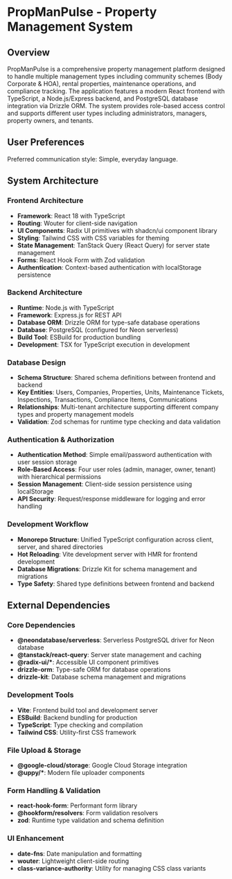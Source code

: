 # PropManPulse - Property Management System

## Overview

PropManPulse is a comprehensive property management platform designed to handle multiple management types including community schemes (Body Corporate & HOA), rental properties, maintenance operations, and compliance tracking. The application features a modern React frontend with TypeScript, a Node.js/Express backend, and PostgreSQL database integration via Drizzle ORM. The system provides role-based access control and supports different user types including administrators, managers, property owners, and tenants.

## User Preferences

Preferred communication style: Simple, everyday language.

## System Architecture

### Frontend Architecture
- **Framework**: React 18 with TypeScript
- **Routing**: Wouter for client-side navigation
- **UI Components**: Radix UI primitives with shadcn/ui component library
- **Styling**: Tailwind CSS with CSS variables for theming
- **State Management**: TanStack Query (React Query) for server state management
- **Forms**: React Hook Form with Zod validation
- **Authentication**: Context-based authentication with localStorage persistence

### Backend Architecture
- **Runtime**: Node.js with TypeScript
- **Framework**: Express.js for REST API
- **Database ORM**: Drizzle ORM for type-safe database operations
- **Database**: PostgreSQL (configured for Neon serverless)
- **Build Tool**: ESBuild for production bundling
- **Development**: TSX for TypeScript execution in development

### Database Design
- **Schema Structure**: Shared schema definitions between frontend and backend
- **Key Entities**: Users, Companies, Properties, Units, Maintenance Tickets, Inspections, Transactions, Compliance Items, Communications
- **Relationships**: Multi-tenant architecture supporting different company types and property management models
- **Validation**: Zod schemas for runtime type checking and data validation

### Authentication & Authorization
- **Authentication Method**: Simple email/password authentication with user session storage
- **Role-Based Access**: Four user roles (admin, manager, owner, tenant) with hierarchical permissions
- **Session Management**: Client-side session persistence using localStorage
- **API Security**: Request/response middleware for logging and error handling

### Development Workflow
- **Monorepo Structure**: Unified TypeScript configuration across client, server, and shared directories
- **Hot Reloading**: Vite development server with HMR for frontend development
- **Database Migrations**: Drizzle Kit for schema management and migrations
- **Type Safety**: Shared type definitions between frontend and backend

## External Dependencies

### Core Dependencies
- **@neondatabase/serverless**: Serverless PostgreSQL driver for Neon database
- **@tanstack/react-query**: Server state management and caching
- **@radix-ui/\***: Accessible UI component primitives
- **drizzle-orm**: Type-safe ORM for database operations
- **drizzle-kit**: Database schema management and migrations

### Development Tools
- **Vite**: Frontend build tool and development server
- **ESBuild**: Backend bundling for production
- **TypeScript**: Type checking and compilation
- **Tailwind CSS**: Utility-first CSS framework

### File Upload & Storage
- **@google-cloud/storage**: Google Cloud Storage integration
- **@uppy/\***: Modern file uploader components

### Form Handling & Validation
- **react-hook-form**: Performant form library
- **@hookform/resolvers**: Form validation resolvers
- **zod**: Runtime type validation and schema definition

### UI Enhancement
- **date-fns**: Date manipulation and formatting
- **wouter**: Lightweight client-side routing
- **class-variance-authority**: Utility for managing CSS class variants
